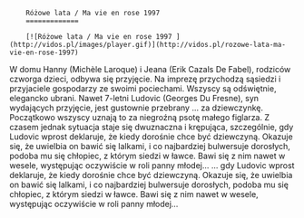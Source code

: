
        Różowe lata / Ma vie en rose 1997 
        =============
        
        [![Różowe lata / Ma vie en rose 1997 ](http://vidos.pl/images/player.gif)](http://vidos.pl/rozowe-lata-ma-vie-en-rose-1997)
        
        
 W domu Hanny (Michèle Laroque) i Jeana (Erik Cazals De Fabel), rodziców czworga dzieci, odbywa się przyjęcie. Na imprezę przychodzą sąsiedzi i przyjaciele gospodarzy ze swoimi pociechami. Wszyscy są odświętnie, elegancko ubrani. Nawet 7-letni Ludovic (Georges Du Fresne), syn wydających przyjęcie, jest gustownie przebrany ... za dziewczynkę. Początkowo wszyscy uznają to za niegroźną psotę małego figlarza. Z czasem jednak sytuacja staje się dwuznaczna i krępująca, szczególnie, gdy Ludovic wprost deklaruje, że kiedy dorośnie chce być dziewczyną. Okazuje się, że uwielbia on bawić się lalkami, i co najbardziej bulwersuje dorosłych, podoba mu się chłopiec, z którym siedzi w ławce. Bawi się z nim nawet w wesele, występując oczywiście w roli panny młodej...   ... gdy Ludovic wprost deklaruje, że kiedy dorośnie chce być dziewczyną. Okazuje się, że uwielbia on bawić się lalkami, i co najbardziej bulwersuje dorosłych, podoba mu się chłopiec, z którym siedzi w ławce. Bawi się z nim nawet w wesele, występując oczywiście w roli panny młodej...
    